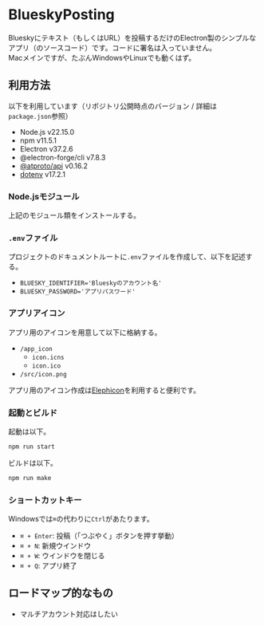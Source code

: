 # BlueskyPosting

Blueskyにテキスト（もしくはURL）を投稿するだけのElectron製のシンプルなアプリ（のソースコード）です。コードに署名は入っていません。  
Macメインですが、たぶんWindowsやLinuxでも動くはず。  

## 利用方法

以下を利用しています（リポジトリ公開時点のバージョン / 詳細は`package.json`参照）

- Node.js v22.15.0
- npm v11.5.1
- Electron v37.2.6
- @electron-forge/cli v7.8.3
- [@atproto/api](https://github.com/bluesky-social/atproto) v0.16.2
- [dotenv](https://www.npmjs.com/package/dotenv) v17.2.1

### Node.jsモジュール

上記のモジュール類をインストールする。

### `.env`ファイル

プロジェクトのドキュメントルートに`.env`ファイルを作成して、以下を記述する。

- `BLUESKY_IDENTIFIER='Blueskyのアカウント名'`
- `BLUESKY_PASSWORD='アプリパスワード'`

### アプリアイコン

アプリ用のアイコンを用意して以下に格納する。

- `/app_icon`
  - `icon.icns`
  - `icon.ico`
- `/src/icon.png`

アプリ用のアイコン作成は[Elephicon](https://github.com/sprout2000/elephicon)を利用すると便利です。

### 起動とビルド

起動は以下。

```zsh
npm run start
```

ビルドは以下。

```zsh
npm run make
```

### ショートカットキー

Windowsでは`⌘`の代わりに`Ctrl`があたります。

- `⌘ + Enter`: 投稿（「つぶやく」ボタンを押す挙動）
- `⌘ + N`: 新規ウインドウ
- `⌘ + W`: ウインドウを閉じる
- `⌘ + Q`: アプリ終了

## ロードマップ的なもの

- マルチアカウント対応はしたい
